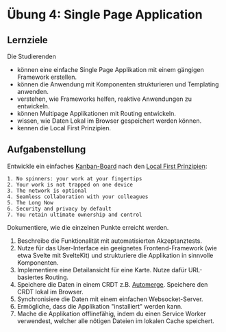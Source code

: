 # Übung 4: Single Page Application

## Lernziele

Die Studierenden

- können eine einfache Single Page Applikation mit einem gängigen Framework erstellen.
- können die Anwendung mit Komponenten strukturieren und Templating anwenden.
- verstehen, wie Frameworks helfen, reaktive Anwendungen zu entwickeln.
- können Multipage Applikationen mit Routing entwickeln.
- wissen, wie Daten Lokal im Browser gespeichert werden können.
- kennen die Local First Prinzipien.

## Aufgabenstellung

Entwickle ein einfaches [Kanban-Board](https://de.wikipedia.org/wiki/Kanban-Board) nach
den [Local First Prinzipien](https://www.inkandswitch.com/local-first/):

    1. No spinners: your work at your fingertips
    2. Your work is not trapped on one device
    3. The network is optional
    4. Seamless collaboration with your colleagues
    5. The Long Now
    6. Security and privacy by default
    7. You retain ultimate ownership and control

Dokumentiere, wie die einzelnen Punkte erreicht werden.

1. Beschreibe die Funktionalität mit automatisierten Akzeptanztests.
2. Nutze für das User-Interface ein geeignetes Frontend-Framework (wie etwa Svelte mit SvelteKit) und strukturiere die
   Applikation in sinnvolle Komponenten.
3. Implementiere eine Detailansicht für eine Karte. Nutze dafür URL-basiertes Routing.
4. Speichere die Daten in einem CRDT z.B. [Automerge](https://automerge.org/). Speichere den CRDT lokal im Browser. 
5. Synchronisiere die Daten mit einem einfachen Websocket-Server.
6. Ermögliche, dass die Applikation "installiert" werden kann.
7. Mache die Applikation offlinefähig, indem du einen Service Worker verwendest, welcher alle nötigen Dateien im lokalen
   Cache speichert.